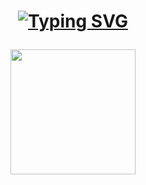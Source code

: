 <h1 align="center">
  
[![Typing SVG](https://readme-typing-svg.herokuapp.com?font=Architects+Daughter&size=26&color=%23DFC6B4&center=true&vCenter=true&lines=Hi%2C+It's+Babylene!;BS+Computer+Science+Student)](https://git.io/typing-svg)

</h1>

<p align="center">
    <img width="200" src="![21-10963-681 (1)](https://github.com/BabyleneRodriguez/images-in-readme/assets/142875371/d8c075c9-fe4e-43b0-93ff-8b41b298f0db)">
</p>
